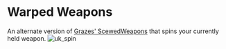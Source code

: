# Warped Weapons
An alternate version of [Grazes' ScewedWeapons](https://thunderstore.io/c/ultrakill/p/Graze/ScewedWeapons/) that spins your currently held weapon.
![uk_spin](https://github.com/GBRodrickTed/Warped-Wepeons/assets/115361910/e12e21f6-935f-4bc3-b388-0d9064703116)
